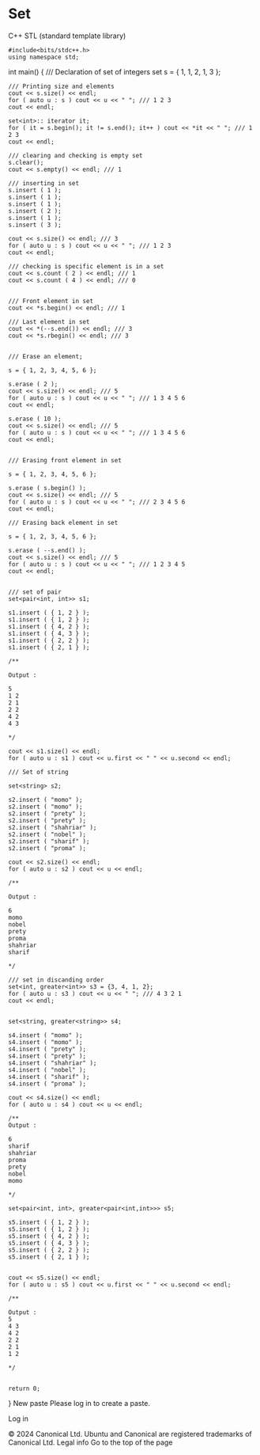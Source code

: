 # Set
C++ STL (standard template library)

	#include<bits/stdc++.h>
	using namespace std;
int main()
{
    /// Declaration of set of integers
	set<int> s = { 1, 1, 2, 1, 3 };

	/// Printing size and elements
	cout << s.size() << endl;
	for ( auto u : s ) cout << u << " "; /// 1 2 3
	cout << endl;

	set<int>:: iterator it;
	for ( it = s.begin(); it != s.end(); it++ ) cout << *it << " "; /// 1 2 3
	cout << endl;

	/// clearing and checking is empty set
	s.clear();
	cout << s.empty() << endl; /// 1

	/// inserting in set
	s.insert ( 1 );
	s.insert ( 1 );
	s.insert ( 1 );
	s.insert ( 2 );
	s.insert ( 1 );
	s.insert ( 3 );

	cout << s.size() << endl; /// 3
	for ( auto u : s ) cout << u << " "; /// 1 2 3
	cout << endl;

	/// checking is specific element is in a set
	cout << s.count ( 2 ) << endl; /// 1
	cout << s.count ( 4 ) << endl; /// 0


    /// Front element in set
    cout << *s.begin() << endl; /// 1

    /// Last element in set
    cout << *(--s.end()) << endl; /// 3
    cout << *s.rbegin() << endl; /// 3


    /// Erase an element;

    s = { 1, 2, 3, 4, 5, 6 };

    s.erase ( 2 );
    cout << s.size() << endl; /// 5
	for ( auto u : s ) cout << u << " "; /// 1 3 4 5 6
	cout << endl;

	s.erase ( 10 );
    cout << s.size() << endl; /// 5
	for ( auto u : s ) cout << u << " "; /// 1 3 4 5 6
	cout << endl;


	/// Erasing front element in set

	s = { 1, 2, 3, 4, 5, 6 };

    s.erase ( s.begin() );
    cout << s.size() << endl; /// 5
	for ( auto u : s ) cout << u << " "; /// 2 3 4 5 6
	cout << endl;

	/// Erasing back element in set

	s = { 1, 2, 3, 4, 5, 6 };

    s.erase ( --s.end() );
    cout << s.size() << endl; /// 5
	for ( auto u : s ) cout << u << " "; /// 1 2 3 4 5
	cout << endl;


	/// set of pair
	set<pair<int, int>> s1;

	s1.insert ( { 1, 2 } );
	s1.insert ( { 1, 2 } );
	s1.insert ( { 4, 2 } );
	s1.insert ( { 4, 3 } );
	s1.insert ( { 2, 2 } );
	s1.insert ( { 2, 1 } );

	/**

	Output :

	5
    1 2
    2 1
    2 2
    4 2
    4 3

    */

	cout << s1.size() << endl;
	for ( auto u : s1 ) cout << u.first << " " << u.second << endl;

	/// Set of string

	set<string> s2;

	s2.insert ( "momo" );
	s2.insert ( "momo" );
	s2.insert ( "prety" );
	s2.insert ( "prety" );
	s2.insert ( "shahriar" );
	s2.insert ( "nobel" );
	s2.insert ( "sharif" );
	s2.insert ( "proma" );

	cout << s2.size() << endl;
	for ( auto u : s2 ) cout << u << endl;

	/**

	Output :

	6
    momo
    nobel
    prety
    proma
    shahriar
    sharif

    */

    /// set in discanding order
    set<int, greater<int>> s3 = {3, 4, 1, 2};
    for ( auto u : s3 ) cout << u << " "; /// 4 3 2 1
    cout << endl;


    set<string, greater<string>> s4;

	s4.insert ( "momo" );
	s4.insert ( "momo" );
	s4.insert ( "prety" );
	s4.insert ( "prety" );
	s4.insert ( "shahriar" );
	s4.insert ( "nobel" );
	s4.insert ( "sharif" );
	s4.insert ( "proma" );

	cout << s4.size() << endl;
	for ( auto u : s4 ) cout << u << endl;

	/**
	Output :

	6
    sharif
    shahriar
    proma
    prety
    nobel
    momo

    */

    set<pair<int, int>, greater<pair<int,int>>> s5;

	s5.insert ( { 1, 2 } );
	s5.insert ( { 1, 2 } );
	s5.insert ( { 4, 2 } );
	s5.insert ( { 4, 3 } );
	s5.insert ( { 2, 2 } );
	s5.insert ( { 2, 1 } );


	cout << s5.size() << endl;
	for ( auto u : s5 ) cout << u.first << " " << u.second << endl;

	/**

	Output :
	5
    4 3
    4 2
    2 2
    2 1
    1 2

    */


	return 0;
}
New paste
Please log in to create a paste.

Log in

© 2024 Canonical Ltd. Ubuntu and Canonical are registered trademarks of Canonical Ltd.
Legal info
Go to the top of the page
